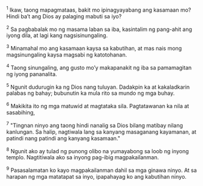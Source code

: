 <sup>1</sup>
Ikaw, taong mapagmataas, bakit mo ipinagyayabang ang kasamaan mo? Hindi baʼt ang Dios ay palaging mabuti sa iyo? 

<sup>2</sup>
Sa pagbabalak mo ng masama laban sa iba, kasintalim ng pang-ahit ang iyong dila, at lagi kang nagsisinungaling. 

<sup>3</sup>
Minamahal mo ang kasamaan kaysa sa kabutihan, at mas nais mong magsinungaling kaysa magsabi ng katotohanan. 

<sup>4</sup>
Taong sinungaling, ang gusto moʼy makapanakit ng iba sa pamamagitan ng iyong pananalita. 

<sup>5</sup>
Ngunit dudurugin ka ng Dios nang tuluyan. Dadakpin ka at kakaladkarin palabas ng bahay; bubunutin ka mula rito sa mundo ng mga buhay. 

<sup>6</sup>
Makikita ito ng mga matuwid at magtataka sila. Pagtatawanan ka nila at sasabihing, 

<sup>7</sup>
"Tingnan ninyo ang taong hindi nanalig sa Dios bilang matibay nilang kanlungan. Sa halip, nagtiwala lang sa kanyang masaganang kayamanan, at patindi nang patindi ang kanyang kasamaan." 

<sup>8</sup>
Ngunit ako ay tulad ng punong olibo na yumayabong sa loob ng inyong templo. Nagtitiwala ako sa inyong pag-ibig magpakailanman. 

<sup>9</sup>
Pasasalamatan ko kayo magpakailanman dahil sa mga ginawa ninyo. At sa harapan ng mga matatapat sa inyo, ipapahayag ko ang kabutihan ninyo.